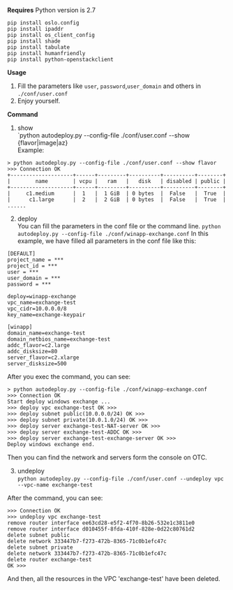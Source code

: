 **Requires**
Python version is 2.7
```
pip install oslo.config 
pip install ipaddr 
pip install os_client_config 
pip install shade 
pip install tabulate 
pip install humanfriendly 
pip install python-openstackclient
```
**Usage**
1. Fill the parameters like `user`, `password`,`user_domain` and others in `./conf/user.conf`
2. Enjoy yourself.

**Command**
1. show  
    `python autodeploy.py --config-file ./conf/user.conf --show {flavor|image|az}     
Example:
```
> python autodeploy.py --config-file ./conf/user.conf --show flavor
>>> Connection OK
+--------------------+------+---------+----------+----------+--------+
|        name        | vcpu |   ram   |   disk   | disabled | public |
+--------------------+------+---------+----------+----------+--------+
|     c1.medium      |  1   |  1 GiB  | 0 bytes  |  False   |  True  |
|      c1.large      |  2   |  2 GiB  | 0 bytes  |  False   |  True  |
......
```
2. deploy  
You can fill the parameters in the conf file or the command line.
`python autodeploy.py --config-file ./conf/winapp-exchange.conf`
In this example, we have filled all parameters in the conf file like this:

```
[DEFAULT]
project_name = ***
project_id = ***
user = ***
user_domain = ***
password = ***

deploy=winapp-exchange
vpc_name=exchange-test
vpc_cidr=10.0.0.0/8
key_name=exchange-keypair

[winapp]
domain_name=exchange-test
domain_netbios_name=exchange-test
addc_flavor=c2.large
addc_disksize=80
server_flavor=c2.xlarge
server_disksize=500

```
After you exec the command, you can see:

```
> python autodeploy.py --config-file ./conf/winapp-exchange.conf
>>> Connection OK
Start deploy windows exchange ...
>>> deploy vpc exchange-test OK >>>
>>> deploy subnet public(10.0.0.0/24) OK >>>
>>> deploy subnet private(10.0.1.0/24) OK >>>
>>> deploy server exchange-test-NAT-server OK >>>
>>> deploy server exchange-test-ADDC OK >>>
>>> deploy server exchange-test-exchange-server OK >>>
Deploy windows exchange end.
```
Then you can find the network and servers form the console on OTC.


3. undeploy  
`python autodeploy.py --config-file ./conf/user.conf --undeploy vpc --vpc-name exchange-test`

After the command, you can see:

```
>>> Connection OK
>>> undeploy vpc exchange-test
remove router interface ee63cd28-e5f2-4f70-8b26-532e1c3811e0
remove router interface d010455f-8fda-410f-828e-0d22c80761d2
delete subnet public
delete network 333447b7-f273-472b-8365-71c0b1efc47c
delete subnet private
delete network 333447b7-f273-472b-8365-71c0b1efc47c
delete router exchange-test
OK >>>
```
And then, all the resources in the VPC 'exchange-test' have been deleted. 

